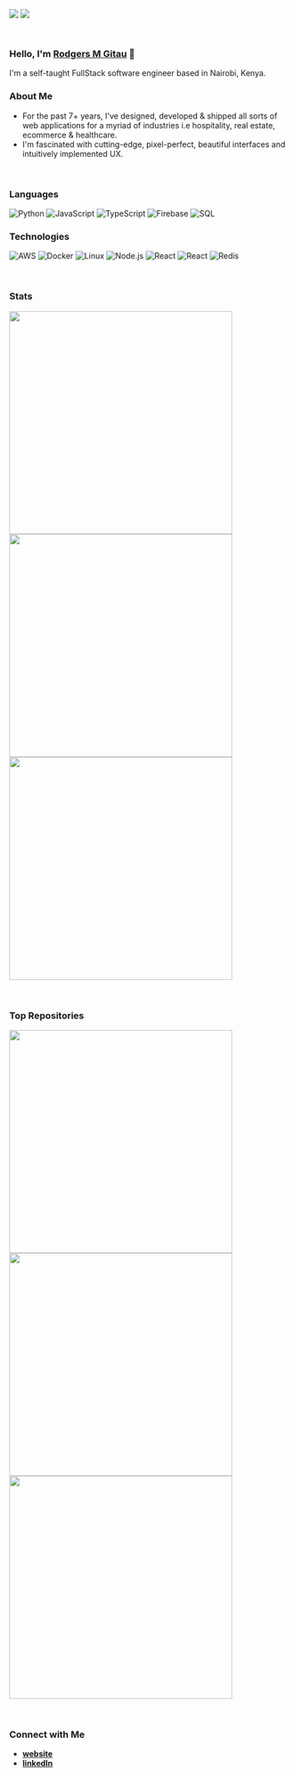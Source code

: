 [<img align="center" src="https://img.shields.io/github/followers/rodgersgitau?label=Follow&style=social" />]("https://github.com/rodgersgitau")
[<img align="center" src="https://img.shields.io/github/forks/rodgersgitau/rodgersgitau?label=Forks&style=social" />](https://github.com/rodgersgitau)

<br clear="both"/>

### Hello, I'm [**Rodgers M Gitau**](https://rodgersgitau.vercel.app) 👋

I'm a self-taught FullStack software engineer based in Nairobi, Kenya. 

### About Me

- For the past 7+ years, I've designed, developed & shipped all sorts of web applications for a myriad of industries i.e hospitality, real estate, ecommerce & healthcare.
- I'm fascinated with cutting-edge, pixel-perfect, beautiful interfaces and intuitively implemented UX.

<br clear="both"/>

### Languages

![Python](https://img.shields.io/badge/-Python-000?&logo=Python&logoWidth=40)
![JavaScript](https://img.shields.io/badge/-JavaScript-000?&logo=JavaScript&logoWidth=40)
![TypeScript](https://img.shields.io/badge/-TypeScript-000?&logo=TypeScript&logoWidth=40)
![Firebase](https://img.shields.io/badge/-Firebase-000?&logo=Firebase&logoWidth=40)
![SQL](https://img.shields.io/badge/-SQL-000?&logo=MySQL&logoWidth=40)


### Technologies

![AWS](https://img.shields.io/badge/-AWS-000?&logo=Amazon-AWS&logoColor=F90&logoWidth=40)
![Docker](https://img.shields.io/badge/-Docker-000?&logo=Docker&logoWidth=40)
![Linux](https://img.shields.io/badge/-Linux-000?&logo=Linux&logoWidth=40)
![Node.js](https://img.shields.io/badge/-Node.js-000?&logo=node.js&logoWidth=40)
![React](https://img.shields.io/badge/-React-000?&logo=React&logoWidth=40)
![React](https://img.shields.io/badge/-React-000?&logo=React&logoWidth=40)
![Redis](https://img.shields.io/badge/-Redis-000?&logo=Redis&logoWidth=40)

<br clear="both" />

### Stats

<p>
  <img align="center" width="400" src="https://rodgersgitau-stats.vercel.app/api?username=rodgersgitau&account_private=true&show_icons=true&layout=compact&theme=dark" />
  <img align="center" width="400" src="https://github-readme-streak-stats.herokuapp.com?user=rodgersgitau&theme=dark&date_format=M%20j%5B%2C%20Y%5D" />
  <img align="center" width="400" src="https://rodgersgitau-stats.vercel.app/api/wakatime?username=rodgersgitau&layout=compact&theme=dark" />
</p>

<br clear="both" />

### Top Repositories

<p>
<a href="https://github.com/rodgersgitau/mzizi/mzizi-community">
  <img align="center" width="400" src="https://rodgersgitau-stats.vercel.app/api/pin/?username=mzizi&repo=mzizi-community&theme=dark" />
</a>
<a href="https://github.com/mzizi/wholelife">
  <img align="center" width="400" src="https://rodgersgitau-stats.vercel.app/api/pin/?username=mzizi&repo=wholelife&theme=dark" />
</a>
<a href="https://github.com/mzizi/freechat">
  <img align="center" width="400" src="https://rodgersgitau-stats.vercel.app/api/pin/?username=mzizi&repo=freechat&theme=dark" />
</a>
</p>

<br clear="both" />

### Connect with Me

+ [**website**](http://rodgersgitau.vercel.app/)
+ [**linkedIn**](https://www.linkedin.com/in/rodgersgitau/)

<!--
**rodgersgitau/rodgersgitau** is a ✨ _special_ ✨ repository because its `README.md` (this file) appears on your GitHub profile.
-->
